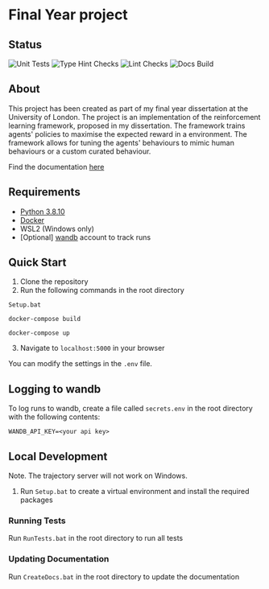 # Final Year project

## Status
![Unit Tests](https://github.com/louie-jones-strong/Uni-Dissertation/actions/workflows/UnitTests.yml/badge.svg)
![Type Hint Checks](https://github.com/louie-jones-strong/Uni-Dissertation/actions/workflows/TypeHintChecks.yml/badge.svg)
![Lint Checks](https://github.com/louie-jones-strong/Uni-Dissertation/actions/workflows/LintChecks.yml/badge.svg)
![Docs Build](https://github.com/louie-jones-strong/Uni-Dissertation/actions/workflows/DocsCreation.yml/badge.svg)


## About
This project has been created as part of my final year dissertation at the University of London.
The project is an implementation of the reinforcement learning framework, proposed in my dissertation.
The framework trains agents' policies to maximise the expected reward in a environment.
The framework allows for tuning the agents' behaviours to mimic human behaviours or a custom curated behaviour.

Find the documentation [here](https://louie-jones-strong.github.io/Uni-Dissertation/)

## Requirements
- [Python 3.8.10](https://www.python.org/downloads/release/python-3810/)
- [Docker](https://www.docker.com/get-started)
- WSL2 (Windows only)
- [Optional] [wandb](https://wandb.ai/site) account to track runs

## Quick Start
1. Clone the repository
2. Run the following commands in the root directory
```
Setup.bat
```
```
docker-compose build
```
```
docker-compose up
```
3. Navigate to ```localhost:5000``` in your browser

You can modify the settings in the `.env` file.



## Logging to wandb
To log runs to wandb, create a file called `secrets.env` in the root directory with the following contents:
```
WANDB_API_KEY=<your api key>
```


## Local Development
Note. The trajectory server will not work on Windows.

1. Run `Setup.bat` to create a virtual environment and install the required packages


### Running Tests
Run `RunTests.bat` in the root directory to run all tests

### Updating Documentation
Run `CreateDocs.bat` in the root directory to update the documentation